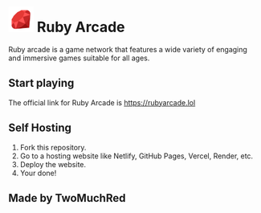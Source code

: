#  <img src="/media/icons/ruby.png" alt="Ruby Arcade Logo" width="50"> Ruby Arcade

Ruby arcade is a game network that features a wide variety of engaging and immersive games suitable for all ages.

## Start playing
The official link for Ruby Arcade is https://rubyarcade.lol

## Self Hosting
1. Fork this repository.
2. Go to a hosting website like Netlify, GitHub Pages, Vercel, Render, etc.
3. Deploy the website.
4. Your done!



## Made by TwoMuchRed

